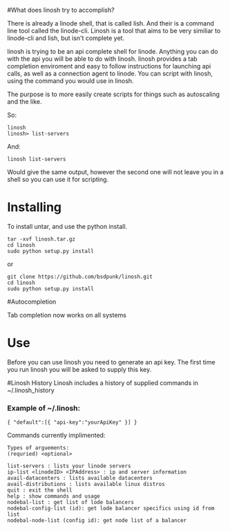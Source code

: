 #What does linosh try to accomplish?

There is already a linode shell, that is called lish. And their is a command line tool called the linode-cli. Linosh is a tool that aims to be very similiar to linode-cli and lish, but isn't complete yet.


linosh is trying to be an api complete shell for linode. Anything you can do with the api you will be able to do with linosh. linosh provides a tab completion enviroment and easy to follow instructions for launching api calls, as well as a connection agent to linode. You can script with linosh, using the command you would use in linosh.

The purpose is to more easily create scripts for things such as autoscaling and the like.

So:

```
linosh
linosh> list-servers
```
And:
```
linosh list-servers
```
Would give the same output, however the second one will not leave you in a shell so you can use it for scripting.

# Installing
To install untar, and use the python install.

```
tar -xvf linosh.tar.gz
cd linosh
sudo python setup.py install 
```
or

```
git clone https://github.com/bsdpunk/linosh.git
cd linosh
sudo python setup.py install
```
#Autocompletion

Tab completion now works on all systems

# Use
Before you can use linosh you need to generate an api key. The first time you run linosh you will be asked to supply this key.

#Linosh History
Linosh includes a history of supplied commands in ~/.linosh_history

### Example of ~/.linosh:

```
{ "default":[{ "api-key":"yourApiKey" }] } 
```

Commands currently implimented:

```
Types of arguements:
(requried) <optional>

list-servers : lists your linode servers
ip-list <linodeID> <IPAddress> : ip and server information 
avail-datacenters : lists available datacenters
avail-distributions : lists available linux distros
quit : exit the shell
help : show commands and usage
nodebal-list : get list of lode balancers    
nodebal-config-list (id): get lode balancer specifics using id from list
nodebal-node-list (config id): get node list of a balancer
```

